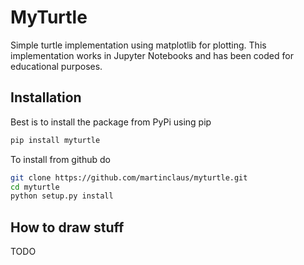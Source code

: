 # MyTurtle

Simple turtle implementation using matplotlib for plotting. This implementation works in Jupyter Notebooks and has been coded for educational purposes.

## Installation

Best is to install the package from PyPi using pip

```bash
pip install myturtle
```

To install from github do

```bash
git clone https://github.com/martinclaus/myturtle.git
cd myturtle
python setup.py install
```

## How to draw stuff

TODO
